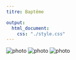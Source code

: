 ```yaml
---
titre: Baptême

output:
  html_document:
    css: "./style.css"
---
```


![photo](../img/baptême/christening-g7a2d2c456_1920.jpg)
![photo](../img/baptême/christening-gaf8a42dd9_1920.jpg)
![photo](../img/baptême/dew-g3fd502f15_1920.jpg)